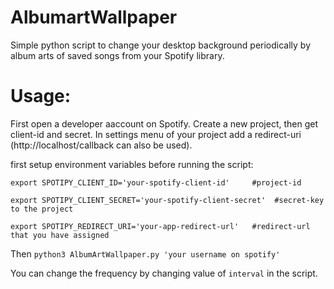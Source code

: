 # AlbumartWallpaper
Simple python script to change your desktop background periodically by album arts of saved songs from your Spotify library.
# Usage:

First open a developer aaccount on Spotify. Create a new project, then get client-id and secret. In settings menu of your project add a redirect-uri (http://localhost/callback can also be used). 

first setup environment variables before running the script:

`export SPOTIPY_CLIENT_ID='your-spotify-client-id'     #project-id`

`export SPOTIPY_CLIENT_SECRET='your-spotify-client-secret'  #secret-key to the project`

`export SPOTIPY_REDIRECT_URI='your-app-redirect-url'   #redirect-url that you have assigned`
            
Then `python3 AlbumArtWallpaper.py 'your username on spotify'`

You can change the frequency by changing value of `interval` in the script.
